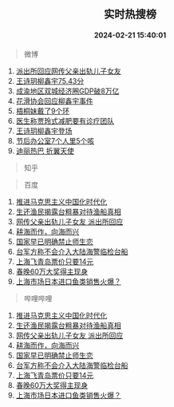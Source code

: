 <div align="center"><h2>实时热搜榜</h2><h4>2024-02-21 15:40:01</h4></div>

> 微博  

1. [派出所回应网传父亲出轨儿子女友](https://s.weibo.com/weibo?q=%23%E6%B4%BE%E5%87%BA%E6%89%80%E5%9B%9E%E5%BA%94%E7%BD%91%E4%BC%A0%E7%88%B6%E4%BA%B2%E5%87%BA%E8%BD%A8%E5%84%BF%E5%AD%90%E5%A5%B3%E5%8F%8B%23&t=31&band_rank=1&Refer=top)<br />
2. [王诗玥柳鑫宇75.43分](https://s.weibo.com/weibo?q=%E7%8E%8B%E8%AF%97%E7%8E%A5%E6%9F%B3%E9%91%AB%E5%AE%8775.43%E5%88%86&t=31&band_rank=2&Refer=top)<br />
3. [成渝地区双城经济圈GDP破8万亿](https://s.weibo.com/weibo?q=%23%E6%88%90%E6%B8%9D%E5%9C%B0%E5%8C%BA%E5%8F%8C%E5%9F%8E%E7%BB%8F%E6%B5%8E%E5%9C%88GDP%E7%A0%B48%E4%B8%87%E4%BA%BF%23&t=31&band_rank=3&Refer=top)<br />
4. [花滑协会回应柳鑫宇事件](https://s.weibo.com/weibo?q=%23%E8%8A%B1%E6%BB%91%E5%8D%8F%E4%BC%9A%E5%9B%9E%E5%BA%94%E6%9F%B3%E9%91%AB%E5%AE%87%E4%BA%8B%E4%BB%B6%23&t=31&band_rank=4&Refer=top)<br />
5. [梧桐妹戴了9个环](https://s.weibo.com/weibo?q=%23%E6%A2%A7%E6%A1%90%E5%A6%B9%E6%88%B4%E4%BA%869%E4%B8%AA%E7%8E%AF%23&t=31&band_rank=5&Refer=top)<br />
6. [医生称贾玲式减肥要有诊疗团队](https://s.weibo.com/weibo?q=%23%E5%8C%BB%E7%94%9F%E7%A7%B0%E8%B4%BE%E7%8E%B2%E5%BC%8F%E5%87%8F%E8%82%A5%E8%A6%81%E6%9C%89%E8%AF%8A%E7%96%97%E5%9B%A2%E9%98%9F%23&t=31&band_rank=6&Refer=top)<br />
7. [王诗玥柳鑫宇登场](https://s.weibo.com/weibo?q=%E7%8E%8B%E8%AF%97%E7%8E%A5%E6%9F%B3%E9%91%AB%E5%AE%87%E7%99%BB%E5%9C%BA&t=31&band_rank=7&Refer=top)<br />
8. [节后办公室7个人里5个咳](https://s.weibo.com/weibo?q=%23%E8%8A%82%E5%90%8E%E5%8A%9E%E5%85%AC%E5%AE%A47%E4%B8%AA%E4%BA%BA%E9%87%8C5%E4%B8%AA%E5%92%B3%23&t=31&band_rank=8&Refer=top)<br />
9. [迪丽热巴 折翼天使](https://s.weibo.com/weibo?q=%E8%BF%AA%E4%B8%BD%E7%83%AD%E5%B7%B4%20%E6%8A%98%E7%BF%BC%E5%A4%A9%E4%BD%BF&t=31&band_rank=9&Refer=top)<br />

> 知乎  


> 百度  

1. [推进马克思主义中国化时代化](https://www.baidu.com/s?wd=%E6%8E%A8%E8%BF%9B%E9%A9%AC%E5%85%8B%E6%80%9D%E4%B8%BB%E4%B9%89%E4%B8%AD%E5%9B%BD%E5%8C%96%E6%97%B6%E4%BB%A3%E5%8C%96&sa=fyb_news&rsv_dl=fyb_news)<br />
2. [生还渔民揭露台粗暴对待渔船真相](https://www.baidu.com/s?wd=%E7%94%9F%E8%BF%98%E6%B8%94%E6%B0%91%E6%8F%AD%E9%9C%B2%E5%8F%B0%E7%B2%97%E6%9A%B4%E5%AF%B9%E5%BE%85%E6%B8%94%E8%88%B9%E7%9C%9F%E7%9B%B8&sa=fyb_news&rsv_dl=fyb_news)<br />
3. [网传父亲出轨儿子女友 派出所回应](https://www.baidu.com/s?wd=%E7%BD%91%E4%BC%A0%E7%88%B6%E4%BA%B2%E5%87%BA%E8%BD%A8%E5%84%BF%E5%AD%90%E5%A5%B3%E5%8F%8B+%E6%B4%BE%E5%87%BA%E6%89%80%E5%9B%9E%E5%BA%94&sa=fyb_news&rsv_dl=fyb_news)<br />
4. [耕海而作，向海而兴](https://www.baidu.com/s?wd=%E8%80%95%E6%B5%B7%E8%80%8C%E4%BD%9C%EF%BC%8C%E5%90%91%E6%B5%B7%E8%80%8C%E5%85%B4&sa=fyb_news&rsv_dl=fyb_news)<br />
5. [国家早已明确禁止师生恋](https://www.baidu.com/s?wd=%E5%9B%BD%E5%AE%B6%E6%97%A9%E5%B7%B2%E6%98%8E%E7%A1%AE%E7%A6%81%E6%AD%A2%E5%B8%88%E7%94%9F%E6%81%8B&sa=fyb_news&rsv_dl=fyb_news)<br />
6. [台军方称不会介入大陆海警临检台船](https://www.baidu.com/s?wd=%E5%8F%B0%E5%86%9B%E6%96%B9%E7%A7%B0%E4%B8%8D%E4%BC%9A%E4%BB%8B%E5%85%A5%E5%A4%A7%E9%99%86%E6%B5%B7%E8%AD%A6%E4%B8%B4%E6%A3%80%E5%8F%B0%E8%88%B9&sa=fyb_news&rsv_dl=fyb_news)<br />
7. [上海飞青岛票价只要14元](https://www.baidu.com/s?wd=%E4%B8%8A%E6%B5%B7%E9%A3%9E%E9%9D%92%E5%B2%9B%E7%A5%A8%E4%BB%B7%E5%8F%AA%E8%A6%8114%E5%85%83&sa=fyb_news&rsv_dl=fyb_news)<br />
8. [春晚60万大奖得主现身](https://www.baidu.com/s?wd=%E6%98%A5%E6%99%9A60%E4%B8%87%E5%A4%A7%E5%A5%96%E5%BE%97%E4%B8%BB%E7%8E%B0%E8%BA%AB&sa=fyb_news&rsv_dl=fyb_news)<br />
9. [上海市场日本进口鱼类销售火爆？](https://www.baidu.com/s?wd=%E4%B8%8A%E6%B5%B7%E5%B8%82%E5%9C%BA%E6%97%A5%E6%9C%AC%E8%BF%9B%E5%8F%A3%E9%B1%BC%E7%B1%BB%E9%94%80%E5%94%AE%E7%81%AB%E7%88%86%EF%BC%9F&sa=fyb_news&rsv_dl=fyb_news)<br />

> 哔哩哔哩  

1. [推进马克思主义中国化时代化](https://www.baidu.com/s?wd=%E6%8E%A8%E8%BF%9B%E9%A9%AC%E5%85%8B%E6%80%9D%E4%B8%BB%E4%B9%89%E4%B8%AD%E5%9B%BD%E5%8C%96%E6%97%B6%E4%BB%A3%E5%8C%96&sa=fyb_news&rsv_dl=fyb_news)<br />
2. [生还渔民揭露台粗暴对待渔船真相](https://www.baidu.com/s?wd=%E7%94%9F%E8%BF%98%E6%B8%94%E6%B0%91%E6%8F%AD%E9%9C%B2%E5%8F%B0%E7%B2%97%E6%9A%B4%E5%AF%B9%E5%BE%85%E6%B8%94%E8%88%B9%E7%9C%9F%E7%9B%B8&sa=fyb_news&rsv_dl=fyb_news)<br />
3. [网传父亲出轨儿子女友 派出所回应](https://www.baidu.com/s?wd=%E7%BD%91%E4%BC%A0%E7%88%B6%E4%BA%B2%E5%87%BA%E8%BD%A8%E5%84%BF%E5%AD%90%E5%A5%B3%E5%8F%8B+%E6%B4%BE%E5%87%BA%E6%89%80%E5%9B%9E%E5%BA%94&sa=fyb_news&rsv_dl=fyb_news)<br />
4. [耕海而作，向海而兴](https://www.baidu.com/s?wd=%E8%80%95%E6%B5%B7%E8%80%8C%E4%BD%9C%EF%BC%8C%E5%90%91%E6%B5%B7%E8%80%8C%E5%85%B4&sa=fyb_news&rsv_dl=fyb_news)<br />
5. [国家早已明确禁止师生恋](https://www.baidu.com/s?wd=%E5%9B%BD%E5%AE%B6%E6%97%A9%E5%B7%B2%E6%98%8E%E7%A1%AE%E7%A6%81%E6%AD%A2%E5%B8%88%E7%94%9F%E6%81%8B&sa=fyb_news&rsv_dl=fyb_news)<br />
6. [台军方称不会介入大陆海警临检台船](https://www.baidu.com/s?wd=%E5%8F%B0%E5%86%9B%E6%96%B9%E7%A7%B0%E4%B8%8D%E4%BC%9A%E4%BB%8B%E5%85%A5%E5%A4%A7%E9%99%86%E6%B5%B7%E8%AD%A6%E4%B8%B4%E6%A3%80%E5%8F%B0%E8%88%B9&sa=fyb_news&rsv_dl=fyb_news)<br />
7. [上海飞青岛票价只要14元](https://www.baidu.com/s?wd=%E4%B8%8A%E6%B5%B7%E9%A3%9E%E9%9D%92%E5%B2%9B%E7%A5%A8%E4%BB%B7%E5%8F%AA%E8%A6%8114%E5%85%83&sa=fyb_news&rsv_dl=fyb_news)<br />
8. [春晚60万大奖得主现身](https://www.baidu.com/s?wd=%E6%98%A5%E6%99%9A60%E4%B8%87%E5%A4%A7%E5%A5%96%E5%BE%97%E4%B8%BB%E7%8E%B0%E8%BA%AB&sa=fyb_news&rsv_dl=fyb_news)<br />
9. [上海市场日本进口鱼类销售火爆？](https://www.baidu.com/s?wd=%E4%B8%8A%E6%B5%B7%E5%B8%82%E5%9C%BA%E6%97%A5%E6%9C%AC%E8%BF%9B%E5%8F%A3%E9%B1%BC%E7%B1%BB%E9%94%80%E5%94%AE%E7%81%AB%E7%88%86%EF%BC%9F&sa=fyb_news&rsv_dl=fyb_news)<br />
